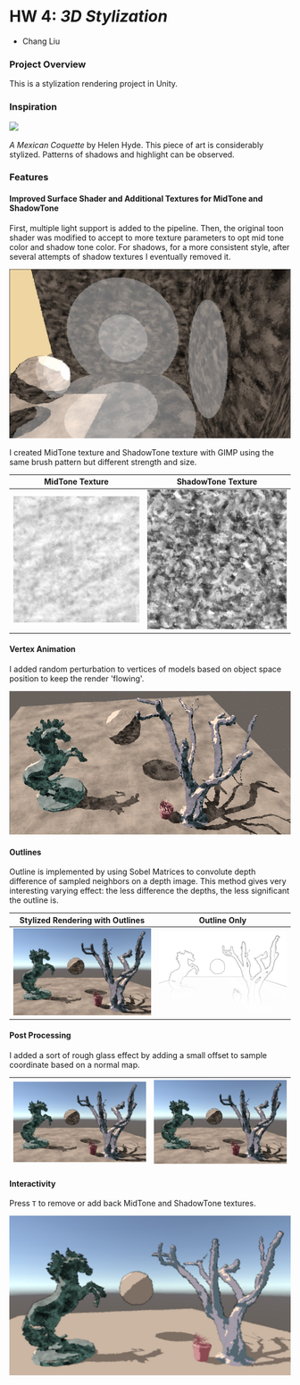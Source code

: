 # HW 4: *3D Stylization*

- Chang Liu



### Project Overview

This is a stylization rendering project in Unity.

### Inspiration

![](./conq.png)

*A Mexican Coquette* by Helen Hyde. This piece of art is considerably stylized. Patterns of shadows and highlight can be observed.

### Features

#### Improved Surface Shader and Additional Textures for MidTone and ShadowTone

First, multiple light support is added to the pipeline. Then, the original toon shader was modified to accept to more texture parameters to opt mid tone color and shadow tone color. For shadows, for a more consistent style, after several attempts of shadow textures I eventually removed it.

![](./addi_li.jpg)

I created MidTone texture and ShadowTone texture with GIMP using the same brush pattern but different strength and size.

| MidTone Texture                                              | ShadowTone Texture                                           |
| ------------------------------------------------------------ | ------------------------------------------------------------ |
| ![](./Assets/Textures/imgonline-com-ua-TextureSeamless-iO8GO5sSl1W.png) | ![](./Assets/Textures/imgonline-com-ua-TextureSeamless-PZnloWurBoR.png) |

#### Vertex Animation

I added random perturbation to vertices of models based on object space position to keep the render 'flowing'.

![](./1.gif)

#### Outlines

Outline is implemented by using Sobel Matrices to convolute depth difference of sampled neighbors on a depth image. This method gives very interesting varying effect: the less difference the depths, the less significant the outline is.

| Stylized Rendering with Outlines | Outline Only    |
| -------------------------------- | --------------- |
| ![](./out.jpg)                   | ![](./line.jpg) |

#### Post Processing

I added a sort of rough glass effect by adding a small offset to sample coordinate based on a normal map.

| ![](./post.jpg) | ![](./out.jpg) |
| --------------- | -------------- |

#### Interactivity

Press `T` to remove or add back MidTone and ShadowTone textures.

![](./intera.jpg)

